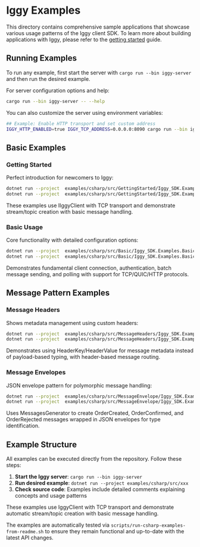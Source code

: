 # Iggy Examples

This directory contains comprehensive sample applications that showcase various usage patterns of the Iggy client SDK. To learn more about building applications with Iggy, please refer to the [getting started](https://iggy.apache.org/docs/introduction/getting-started) guide.

## Running Examples

To run any example, first start the server with `cargo run --bin iggy-server` and then run the desired example.

For server configuration options and help:

```bash
cargo run --bin iggy-server -- --help
```

You can also customize the server using environment variables:

```bash
## Example: Enable HTTP transport and set custom address
IGGY_HTTP_ENABLED=true IGGY_TCP_ADDRESS=0.0.0.0:8090 cargo run --bin iggy-server
```

## Basic Examples

### Getting Started

Perfect introduction for newcomers to Iggy:

```bash
dotnet run --project  examples/csharp/src/GettingStarted/Iggy_SDK.Examples.GettingStarted.Producer
dotnet run --project  examples/csharp/src/GettingStarted/Iggy_SDK.Examples.GettingStarted.Consumer
```

These examples use IIggyClient with TCP transport and demonstrate stream/topic creation with basic message handling.

### Basic Usage

Core functionality with detailed configuration options:

```bash
dotnet run --project  examples/csharp/src/Basic/Iggy_SDK.Examples.Basic.Producer
dotnet run --project  examples/csharp/src/Basic/Iggy_SDK.Examples.Basic.Consumer
```

Demonstrates fundamental client connection, authentication, batch message sending, and polling with support for TCP/QUIC/HTTP protocols.

## Message Pattern Examples

### Message Headers

Shows metadata management using custom headers:

```bash
dotnet run --project  examples/csharp/src/MessageHeaders/Iggy_SDK.Examples.MessageHeaders.Producer
dotnet run --project  examples/csharp/src/MessageHeaders/Iggy_SDK.Examples.MessageHeaders.Consumer
```

Demonstrates using HeaderKey/HeaderValue for message metadata instead of payload-based typing, with header-based message routing.

### Message Envelopes

JSON envelope pattern for polymorphic message handling:

```bash
dotnet run --project  examples/csharp/src/MessageEnvelope/Iggy_SDK.Examples.MessageEnvelope.Producer
dotnet run --project  examples/csharp/src/MessageEnvelope/Iggy_SDK.Examples.MessageEnvelope.Consumer
```

Uses MessagesGenerator to create OrderCreated, OrderConfirmed, and OrderRejected messages wrapped in JSON envelopes for type identification.

## Example Structure

All examples can be executed directly from the repository. Follow these steps:

1. **Start the Iggy server**: `cargo run --bin iggy-server`
2. **Run desired example**: `dotnet run --project examples/csharp/src/xxx`
3. **Check source code**: Examples include detailed comments explaining concepts and usage patterns

These examples use IggyClient with TCP transport and demonstrate automatic stream/topic creation with basic message handling.

The examples are automatically tested via `scripts/run-csharp-examples-from-readme.sh` to ensure they remain functional and up-to-date with the latest API changes.
